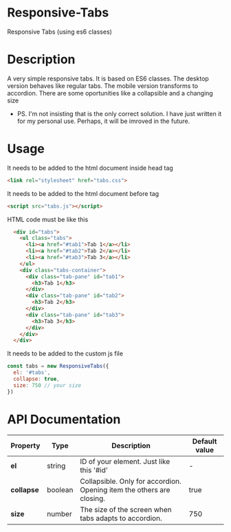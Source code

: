 # Responsive-Tabs
Responsive Tabs (using es6 classes)

# Description
A very simple responsive tabs. It is based on ES6 classes.
The desktop version behaves like regular tabs.
The mobile version transforms to accordion.
There are some oportunities like a collapsible and a changing size

* PS. I'm not insisting that is the only correct solution. I have just written it for my personal use. Perhaps, it will be imroved in the future.

# Usage
It needs to be added to the html document inside head tag

```html
<link rel="stylesheet" href="tabs.css">
```
It needs to be added to the html document before </body> tag

```html
<script src="tabs.js"></script>
```
HTML code must be like this
```html
  <div id="tabs">
    <ul class="tabs">
      <li><a href="#tab1">Tab 1</a></li>
      <li><a href="#tab2">Tab 2</a></li>
      <li><a href="#tab3">Tab 3</a></li>
    </ul>
    <div class="tabs-container">
      <div class="tab-pane" id="tab1">
        <h3>Tab 1</h3>
      </div>
      <div class="tab-pane" id="tab2">
        <h3>Tab 2</h3>
      </div>
      <div class="tab-pane" id="tab3">
        <h3>Tab 3</h3>
      </div>
    </div>
  </div>
```

It needs to be added to the custom js file
```js script
const tabs = new ResponsiveTabs({
  el: '#tabs',
  collapse: true,
  size: 750 // your size
})
```

# API Documentation
Property  | Type    | Description                                                           | Default value 
--------- | ------  | --------------------------------------------------------------------- | -------------
**el**        | string  | ID of your element. Just like this '#id'                              | -
**collapse**  | boolean | Collapsible. Only for accordion. Opening item the others are closing. | true
**size**      | number  | The size of the screen when tabs adapts to accordion.                 | 750
